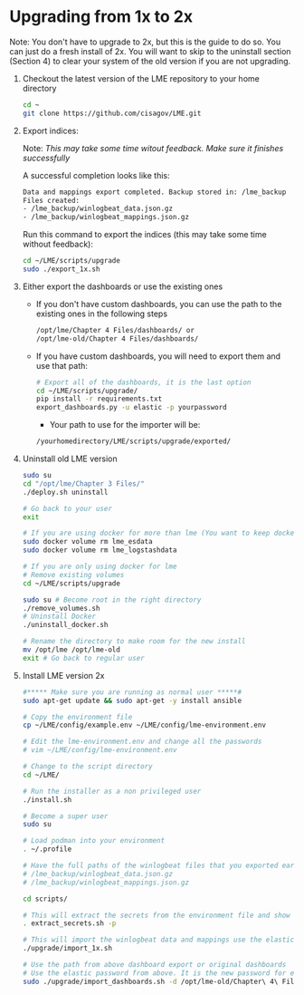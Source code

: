 # Upgrading from 1x to 2x
Note: You don't have to upgrade to 2x, but this is the guide to do so. You can just do a fresh install of 2x. You will want to skip to the uninstall section (Section 4) to clear your system of the old version if you are not upgrading.
1. Checkout the latest version of the LME repository to your home directory
    ```bash
    cd ~
    git clone https://github.com/cisagov/LME.git
    ```
1. Export indices:

    Note: *This may take some time witout feedback. Make sure it finishes successfully*

    A successful completion looks like this:
    ```bash
    Data and mappings export completed. Backup stored in: /lme_backup
    Files created:
    - /lme_backup/winlogbeat_data.json.gz
    - /lme_backup/winlogbeat_mappings.json.gz
    ```
    Run this command to export the indices (this may take some time without feedback): 
    ```bash
    cd ~/LME/scripts/upgrade
    sudo ./export_1x.sh
    ```
1. Either export the dashboards or use the existing ones
    - If you don't have custom dashboards, you can use the path to the existing ones in the following steps
        ```bash
        /opt/lme/Chapter 4 Files/dashboards/ or
        /opt/lme-old/Chapter 4 Files/dashboards/
        ```
    - If you have custom dashboards, you will need to export them and use that path:
        ```bash
        # Export all of the dashboards, it is the last option
        cd ~/LME/scripts/upgrade/
        pip install -r requirements.txt
        export_dashboards.py -u elastic -p yourpassword
        ```
        - Your path to use for the importer will be:
        ```bash
        /yourhomedirectory/LME/scripts/upgrade/exported/
        ```
1. Uninstall old LME version 
    ```bash
    sudo su
    cd "/opt/lme/Chapter 3 Files/"
    ./deploy.sh uninstall

    # Go back to your user
    exit 

    # If you are using docker for more than lme (You want to keep docker)
    sudo docker volume rm lme_esdata
    sudo docker volume rm lme_logstashdata

    # If you are only using docker for lme 
    # Remove existing volumes
    cd ~/LME/scripts/upgrade

    sudo su # Become root in the right directory
    ./remove_volumes.sh
    # Uninstall Docker  
    ./uninstall_docker.sh

    # Rename the directory to make room for the new install
    mv /opt/lme /opt/lme-old
    exit # Go back to regular user
    ```
1. Install LME version 2x
    ```bash
    #***** Make sure you are running as normal user *****#
    sudo apt-get update && sudo apt-get -y install ansible

    # Copy the environment file 
    cp ~/LME/config/example.env ~/LME/config/lme-environment.env

    # Edit the lme-environment.env and change all the passwords
    # vim ~/LME/config/lme-environment.env 

    # Change to the script directory
    cd ~/LME/

    # Run the installer as a non privileged user
    ./install.sh 

    # Become a super user
    sudo su

    # Load podman into your environment
    . ~/.profile

    # Have the full paths of the winlogbeat files that you exported earlier ready
    # /lme_backup/winlogbeat_data.json.gz
    # /lme_backup/winlogbeat_mappings.json.gz

    cd scripts/

    # This will extract the secrets from the environment file and show them to you. Save these passwords.
    . extract_secrets.sh -p

    # This will import the winlogbeat data and mappings use the elastic password from above
    ./upgrade/import_1x.sh

    # Use the path from above dashboard export or original dashboards
    # Use the elastic password from above. It is the new password for elastic
    sudo ./upgrade/import_dashboards.sh -d /opt/lme-old/Chapter\ 4\ Files/dashboards/
    ```
